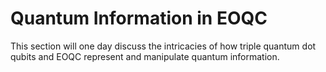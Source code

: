 # Quantum Information in EOQC

This section will one day discuss the intricacies of how triple quantum dot qubits and EOQC represent and manipulate quantum information.

```{tableofcontents}
```